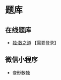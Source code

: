 # 题库

## 在线题库
- [独·数之道](http://www.sudokufans.org.cn/lx/game.index.php?type=jl) 【需要登录】

## 微信小程序
- ~~变形数独~~